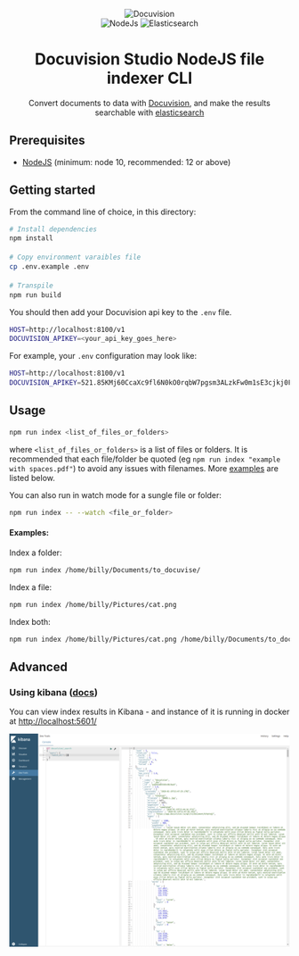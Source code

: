 <p align="center">
    <img height="75" src="https://docuvision.io/images/logo.svg" alt="Docuvision">
    <br/>
    <img height="75" src="https://cdn.worldvectorlogo.com/logos/nodejs-icon.svg" alt="NodeJs">
    <img height="75" src="https://images.contentstack.io/v3/assets/bltefdd0b53724fa2ce/blt280217a63b82a734/5bbdaacf63ed239936a7dd56/elastic-logo.svg" alt="Elasticsearch">
</p>

<h1 align="center">
    Docuvision Studio NodeJS file indexer CLI
</h1>
  
<p align="center">
  Convert documents to data with <a href="https://docuvision.io/">Docuvision</a>, and make the results searchable with <a href="https://www.elastic.co/">elasticsearch</a>
</p>

## Prerequisites

 - [NodeJS](https://nodejs.org/en/) (minimum: node 10, recommended: 12 or above)  

## Getting started

From the command line of choice, in this directory:

```bash
# Install dependencies
npm install

# Copy environment varaibles file
cp .env.example .env

# Transpile
npm run build
```

You should then add your Docuvision api key to the `.env` file.
```bash
HOST=http://localhost:8100/v1
DOCUVISION_APIKEY=<your_api_key_goes_here>
```

For example, your `.env` configuration may look like:
```bash
HOST=http://localhost:8100/v1
DOCUVISION_APIKEY=521.85KMj60CcaXc9fl6N0kO0rqbW7pgsm3ALzkFw0m1sE3cjkj0F8i4PV39Z21hGC56
```


## Usage

```bash
npm run index <list_of_files_or_folders>
```
where `<list_of_files_or_folders>` is a list of files or folders. It is recommended that each file/folder be quoted (eg `npm run index "example with spaces.pdf"`) to avoid any issues with filenames. More [examples](#index-examples) are listed below.  

You can also run in watch mode for a sungle file or folder:
```bash
npm run index -- --watch <file_or_folder>
```

#### Examples:

Index a folder:
```bash
npm run index /home/billy/Documents/to_docuvise/
```

Index a file:
```bash
npm run index /home/billy/Pictures/cat.png
```

Index both:
```bash
npm run index /home/billy/Pictures/cat.png /home/billy/Documents/to_docuvise/ /home/billy/Documents/cats.pdf
```

## Advanced

### Using kibana ([docs](https://www.elastic.co/kibana))
You can view index results in Kibana - and instance of it is running in docker at [http://localhost:5601/](http://localhost:5601/app/kibana#/dev_tools/console?_g=())

![kibana](./public/kibana.png)

